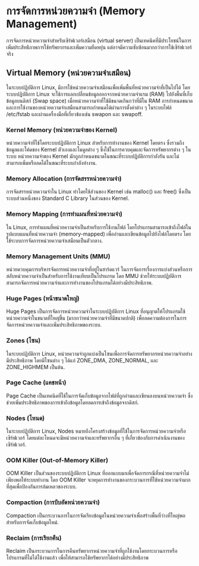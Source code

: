 # การจัดการหน่วยความจำ (Memory Management)
การจัดการหน่วยความจำสำหรับเซิร์ฟเวอร์เสมือน (virtual server) เป็นเทคนิคที่มีประโยชน์ในการเพิ่มประสิทธิภาพการใช้ทรัพยากรและเพิ่มความยืดหยุ่น แต่อาจมีความซับซ้อนมากกว่าการใช้เซิร์ฟเวอร์จริง

## Virtual Memory (หน่วยความจำเสมือน)
ในระบบปฏิบัติการ Linux, มีการใช้หน่วยความจำเสมือนเพื่อเพิ่มพื้นที่หน่วยความจำที่เป็นไปได้ โดยระบบปฏิบัติการ Linux จะใช้การแลกเปลี่ยนข้อมูลออกจากหน่วยความจำแรม (RAM) ไปยังพื้นที่เก็บข้อมูลบนดิสก์ (Swap space) เมื่อหน่วยความจำที่ใช้มีขนาดเกินกว่าที่มีใน RAM การกำหนดขนาดและการใช้งานของหน่วยความจำเสมือนสามารถกำหนดได้ผ่านการตั้งค่าต่าง ๆ ในระบบไฟล์ /etc/fstab และผ่านเครื่องมือที่เกี่ยวข้องเช่น swapon และ swapoff.

### Kernel Memory (หน่วยความจำของ Kernel)
หน่วยความจำที่ใช้โดยระบบปฏิบัติการ Linux สำหรับการทำงานของ Kernel โดยตรง ซึ่งรวมถึงข้อมูลและโค้ดของ Kernel ตัวเองและโมดูลต่าง ๆ ซึ่งใช้ในการควบคุมและจัดการทรัพยากรต่าง ๆ ในระบบ หน่วยความจำของ Kernel มักถูกกำหนดขนาดในขณะที่ระบบปฏิบัติการกำลังรัน และไม่สามารถเพิ่มหรือลดได้ในขณะที่ระบบกำลังทำงาน.

### Memory Allocation (การจัดสรรหน่วยความจำ)
การจัดสรรหน่วยความจำใน Linux ทำโดยใช้ส่วนของ Kernel เช่น malloc() และ free() ซึ่งเป็นระบบส่วนหนึ่งของ Standard C Library ในส่วนของ Kernel.

### Memory Mapping (การทำแผนที่หน่วยความจำ)
ใน Linux, การทำแผนที่หน่วยความจำเป็นสำหรับการใช้งานไฟล์ โดยโปรแกรมสามารถเข้าถึงไฟล์ในรูปแบบแผนที่หน่วยความจำ (memory-mapped) เพื่ออ่านและเขียนข้อมูลไปยังไฟล์โดยตรง โดยใช้ระบบการจัดการหน่วยความจำเสมือนเป็นตัวกลาง.

### Memory Management Units (MMU)
หน่วยควบคุมการบริหารจัดการหน่วยความจำที่อยู่ในฮาร์ดแวร์ ในการจัดการเรื่องการแบ่งส่วนหรือการสลับหน่วยความจำเป็นสำหรับการใช้งานเทียบเป็นโปรแกรม โดย MMU ช่วยให้ระบบปฏิบัติการสามารถจัดการหน่วยความจำและการทำงานของโปรแกรมได้อย่างมีประสิทธิภาพ.

### Huge Pages (หน้าขนาดใหญ่)
Huge Pages เป็นการจัดการหน่วยความจำในระบบปฏิบัติการ Linux ที่อนุญาตให้โปรแกรมใช้หน่วยความจำในขนาดที่ใหญ่ขึ้น (มากกว่าหน่วยความจำที่มีขนาดปกติ) เพื่อลดความต้องการในการจัดการหน่วยความจำและเพิ่มประสิทธิภาพของระบบ.

### Zones (โซน)
ในระบบปฏิบัติการ Linux, หน่วยความจำถูกแบ่งเป็นโซนเพื่อการจัดการทรัพยากรหน่วยความจำอย่างมีประสิทธิภาพ โดยมีโซนต่าง ๆ ได้แก่ ZONE_DMA, ZONE_NORMAL, และ ZONE_HIGHMEM เป็นต้น.

### Page Cache (แคชหน้า)
Page Cache เป็นเทคนิคที่ใช้ในการจัดเก็บข้อมูลจากไฟล์ที่ถูกอ่านและเขียนลงบนหน่วยความจำ ซึ่งช่วยเพิ่มประสิทธิภาพของการเข้าถึงข้อมูลโดยลดการเข้าถึงข้อมูลจากดิสก์.

### Nodes (โหนด)
ในระบบปฏิบัติการ Linux, Nodes หมายถึงโครงสร้างข้อมูลที่ใช้ในการจัดการหน่วยความจำหรือเซิร์ฟเวอร์ โดยแต่ละโหนดจะมีหน่วยความจำและทรัพยากรอื่น ๆ ที่เกี่ยวข้องกับการดำเนินงานของเซิร์ฟเวอร์.

### OOM Killer (Out-of-Memory Killer)
OOM Killer เป็นส่วนของระบบปฏิบัติการ Linux ที่ออกแบบมาเพื่อจัดการกรณีที่หน่วยความจำไม่เพียงพอให้ระบบทำงาน โดย OOM Killer จะหยุดการทำงานของกระบวนการที่ใช้หน่วยความจำมากที่สุดเพื่อป้องกันการล้มเหลวของระบบ.

### Compaction (การบีบอัดหน่วยความจำ)
Compaction เป็นกระบวนการในการจัดเรียงข้อมูลในหน่วยความจำเพื่อสร้างพื้นที่ว่างที่ใหญ่พอสำหรับการจัดเก็บข้อมูลใหม่.

### Reclaim (การเรียกคืน)
Reclaim เป็นกระบวนการในการคืนทรัพยากรหน่วยความจำที่ถูกใช้งานโดยกระบวนการหรือโปรแกรมที่ไม่ได้ใช้งานแล้ว เพื่อให้สามารถใช้ทรัพยากรได้อย่างมีประสิทธิภาพ

